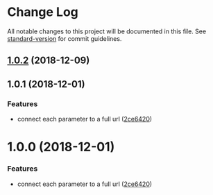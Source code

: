 # Change Log

All notable changes to this project will be documented in this file. See [standard-version](https://github.com/conventional-changelog/standard-version) for commit guidelines.

<a name="1.0.2"></a>
## [1.0.2](http://eddiewentw/url-glue/compare/v1.0.1...v1.0.2) (2018-12-09)



<a name="1.0.1"></a>
## 1.0.1 (2018-12-01)


### Features

* connect each parameter to a full url ([2ce6420](http://eddiewentw/url-glue/commits/2ce6420))



<a name="1.0.0"></a>
# 1.0.0 (2018-12-01)


### Features

* connect each parameter to a full url ([2ce6420](http://eddiewentw/url-glue/commits/2ce6420))
